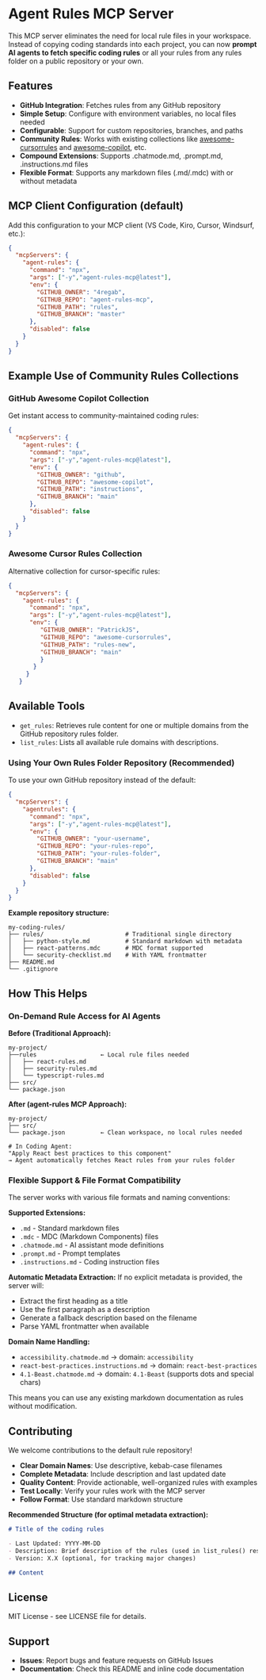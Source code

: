 # Agent Rules MCP Server

This MCP server eliminates the need for local rule files in your workspace. Instead of copying coding standards into each project, you can now **prompt AI agents to fetch specific coding rules** or all your rules from any rules folder on a public repository or your own.

## Features

- **GitHub Integration**: Fetches rules from any GitHub repository 
- **Simple Setup**: Configure with environment variables, no local files needed
- **Configurable**: Support for custom repositories, branches, and paths
- **Community Rules**: Works with existing collections like [awesome-cursorrules](https://github.com/PatrickJS/awesome-cursorrules) and [awesome-copilot](https://github.com/github/awesome-copilot), etc.
- **Compound Extensions**: Supports .chatmode.md, .prompt.md, .instructions.md files
- **Flexible Format**: Supports any markdown files (.md/.mdc) with or without metadata

## MCP Client Configuration (default)

Add this configuration to your MCP client (VS Code, Kiro, Cursor, Windsurf, etc.):

```json
{
  "mcpServers": {
    "agent-rules": {
      "command": "npx",
      "args": ["-y","agent-rules-mcp@latest"],
      "env": {
        "GITHUB_OWNER": "4regab",
        "GITHUB_REPO": "agent-rules-mcp",
        "GITHUB_PATH": "rules",
        "GITHUB_BRANCH": "master"
      },
      "disabled": false
    }
  }
}
```

## **Example Use of Community Rules Collections**

### GitHub Awesome Copilot Collection 

Get instant access to community-maintained coding rules:

```json
{
  "mcpServers": {
    "agent-rules": {
      "command": "npx",
      "args": ["-y","agent-rules-mcp@latest"],
      "env": {
        "GITHUB_OWNER": "github",
        "GITHUB_REPO": "awesome-copilot",         
        "GITHUB_PATH": "instructions",
        "GITHUB_BRANCH": "main"
      },
      "disabled": false
    }
  }
}
```
### Awesome Cursor Rules Collection

Alternative collection for cursor-specific rules:

```json
{
  "mcpServers": {
    "agent-rules": {
      "command": "npx",
      "args": ["-y","agent-rules-mcp@latest"],
      "env": {
         "GITHUB_OWNER": "PatrickJS",
         "GITHUB_REPO": "awesome-cursorrules",
         "GITHUB_PATH": "rules-new",
         "GITHUB_BRANCH": "main"
         }
       }
     }
   }
```

## Available Tools

-  `get_rules`: Retrieves rule content for one or multiple domains from the GitHub repository rules folder.
-  `list_rules`: Lists all available rule domains with descriptions.

### Using Your Own Rules Folder Repository  (Recommended)

To use your own GitHub repository instead of the default:

```json
{
  "mcpServers": {
    "agentrules": {
      "command": "npx",
      "args": ["-y","agent-rules-mcp@latest"],
      "env": {
        "GITHUB_OWNER": "your-username",
        "GITHUB_REPO": "your-rules-repo",
        "GITHUB_PATH": "your-rules-folder",
        "GITHUB_BRANCH": "main"
      },
      "disabled": false
    }
  }
}
```

**Example repository structure:**

```
my-coding-rules/
├── rules/                       # Traditional single directory
│   ├── python-style.md          # Standard markdown with metadata
│   ├── react-patterns.mdc       # MDC format supported
│   └── security-checklist.md    # With YAML frontmatter
├── README.md
└── .gitignore
```

## How This Helps

### On-Demand Rule Access for AI Agents

**Before (Traditional Approach):**

```
my-project/
├──rules                  ← Local rule files needed
│   ├── react-rules.md
│   ├── security-rules.md
│   └── typescript-rules.md
├── src/
└── package.json
```

**After (agent-rules MCP Approach):**

```
my-project/
├── src/
└── package.json          ← Clean workspace, no local rules needed

# In Coding Agent:
"Apply React best practices to this component"
→ Agent automatically fetches React rules from your rules folder
```

### **Flexible Support & File Format Compatibility**

The server works with various file formats and naming conventions:

**Supported Extensions:**
- `.md` - Standard markdown files
- `.mdc` - MDC (Markdown Components) files  
- `.chatmode.md` - AI assistant mode definitions
- `.prompt.md` - Prompt templates
- `.instructions.md` - Coding instruction files

**Automatic Metadata Extraction:**
If no explicit metadata is provided, the server will:
- Extract the first heading as a title
- Use the first paragraph as a description  
- Generate a fallback description based on the filename
- Parse YAML frontmatter when available

**Domain Name Handling:**
- `accessibility.chatmode.md` → domain: `accessibility`
- `react-best-practices.instructions.md` → domain: `react-best-practices`
- `4.1-Beast.chatmode.md` → domain: `4.1-Beast` (supports dots and special chars)

This means you can use any existing markdown documentation as rules without modification.

## Contributing

We welcome contributions to the default rule repository!

- **Clear Domain Names**: Use descriptive, kebab-case filenames
- **Complete Metadata**: Include description and last updated date
- **Quality Content**: Provide actionable, well-organized rules with examples
- **Test Locally**: Verify your rules work with the MCP server
- **Follow Format**: Use standard markdown structure

**Recommended Structure (for optimal metadata extraction):**

```markdown
# Title of the coding rules

- Last Updated: YYYY-MM-DD
- Description: Brief description of the rules (used in list_rules() responses)
- Version: X.X (optional, for tracking major changes)

## Content 
```

## License

MIT License - see LICENSE file for details.

## Support

- **Issues**: Report bugs and feature requests on GitHub Issues
- **Documentation**: Check this README and inline code documentation
